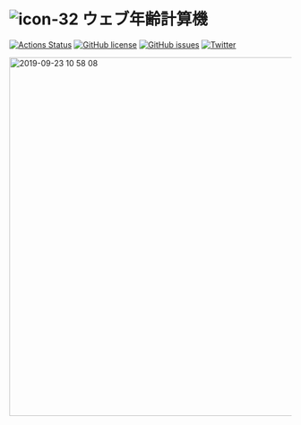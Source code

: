 # ![icon-32](https://user-images.githubusercontent.com/52094761/66297641-064bb080-e92b-11e9-883f-12a6d10ac128.png) ウェブ年齢計算機

[![Actions Status](https://github.com/sprout2000/nenrei/workflows/build/badge.svg)](https://github.com/{owner}/{repo}/actions)
[![GitHub license](https://img.shields.io/github/license/sprout2000/nenrei)](https://github.com/sprout2000/nenrei/blob/master/LICENSE.txt)
[![GitHub issues](https://img.shields.io/github/issues/sprout2000/nenrei)](https://github.com/sprout2000/nenrei/issues)
[![Twitter](https://img.shields.io/twitter/url/https/github.com/sprout2000/nenrei?style=social)](https://twitter.com/intent/tweet?text=Wow:&url=https%3A%2F%2Fgithub.com%2Fsprout2000%2Fnenrei)

<img width="640" alt="2019-09-23 10 58 08" src="https://user-images.githubusercontent.com/52094761/65398256-1de64d80-ddf1-11e9-8226-aac952c502fe.png">
